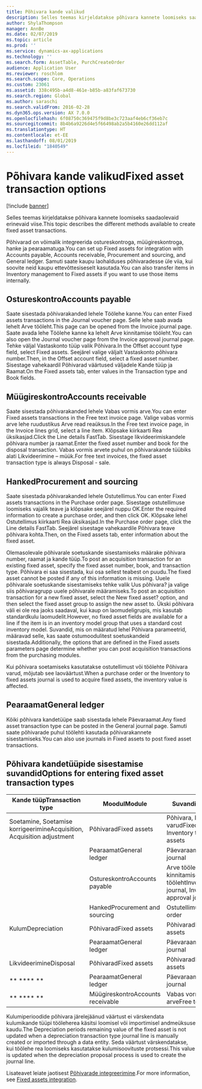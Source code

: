 ```yaml
---
title: Põhivara kande valikud
description: Selles teemas kirjeldatakse põhivara kannete loomiseks saadaolevaid erinevaid viise.
author: ShylaThompson
manager: AnnBe
ms.date: 02/07/2019
ms.topic: article
ms.prod: ''
ms.service: dynamics-ax-applications
ms.technology: ''
ms.search.form: AssetTable, PurchCreateOrder
audience: Application User
ms.reviewer: roschlom
ms.search.scope: Core, Operations
ms.custom: 23061
ms.assetid: 338c495b-a4d8-461e-b85b-a83faf673730
ms.search.region: Global
ms.author: saraschi
ms.search.validFrom: 2016-02-28
ms.dyn365.ops.version: AX 7.0.0
ms.openlocfilehash: 6f08750c369475f9d8be3c723aaf4eb6cf36eb7c
ms.sourcegitcommit: 8b4b6a9226d4e5f66498ab2a5b4160e26dd112af
ms.translationtype: HT
ms.contentlocale: et-EE
ms.lasthandoff: 08/01/2019
ms.locfileid: "1840549"
---
```

# <a name="fixed-asset-transaction-options"></a><span data-ttu-id="5e610-103">Põhivara kande valikud</span><span class="sxs-lookup"><span data-stu-id="5e610-103">Fixed asset transaction options</span></span>

[!include [banner](../includes/banner.md)]

<span data-ttu-id="5e610-104">Selles teemas kirjeldatakse põhivara kannete loomiseks saadaolevaid erinevaid viise.</span><span class="sxs-lookup"><span data-stu-id="5e610-104">This topic describes the different methods available to create fixed asset transactions.</span></span>

<span data-ttu-id="5e610-105">Põhivarad on võimalik integreerida ostureskontroga, müügireskontroga, hanke ja pearaamatuga.</span><span class="sxs-lookup"><span data-stu-id="5e610-105">You can set up Fixed assets for integration with Accounts payable, Accounts receivable, Procurement and sourcing, and General ledger.</span></span> <span data-ttu-id="5e610-106">Samuti saate kaupu laohalduses põhivaradesse üle viia, kui soovite neid kaupu ettevõttesiseselt kasutada.</span><span class="sxs-lookup"><span data-stu-id="5e610-106">You can also transfer items in Inventory management to Fixed assets if you want to use those items internally.</span></span>

## <a name="accounts-payable"></a><span data-ttu-id="5e610-107">Ostureskontro</span><span class="sxs-lookup"><span data-stu-id="5e610-107">Accounts payable</span></span>
<span data-ttu-id="5e610-108">Saate sisestada põhivarakanded lehele Töölehe kanne.</span><span class="sxs-lookup"><span data-stu-id="5e610-108">You can enter Fixed assets transactions in the Journal voucher page.</span></span> <span data-ttu-id="5e610-109">Selle lehe saab avada lehelt Arve tööleht.</span><span class="sxs-lookup"><span data-stu-id="5e610-109">This page can be opened from the Invoice journal page.</span></span> <span data-ttu-id="5e610-110">Saate avada lehe Töölehe kanne ka lehelt Arve kinnitamise tööleht.</span><span class="sxs-lookup"><span data-stu-id="5e610-110">You can also open the Journal voucher page from the Invoice approval journal page.</span></span> <span data-ttu-id="5e610-111">Tehke väljal Vastaskonto tüüp valik Põhivara.</span><span class="sxs-lookup"><span data-stu-id="5e610-111">In the Offset account type field, select Fixed assets.</span></span> <span data-ttu-id="5e610-112">Seejärel valige väljalt Vastaskonto põhivara number.</span><span class="sxs-lookup"><span data-stu-id="5e610-112">Then, in the Offset account field, select a fixed asset number.</span></span> <span data-ttu-id="5e610-113">Sisestage vahekaardil Põhivarad väärtused väljadele Kande tüüp ja Raamat.</span><span class="sxs-lookup"><span data-stu-id="5e610-113">On the Fixed assets tab, enter values in the Transaction type and Book fields.</span></span>

## <a name="accounts-receivable"></a><span data-ttu-id="5e610-114">Müügireskontro</span><span class="sxs-lookup"><span data-stu-id="5e610-114">Accounts receivable</span></span>
<span data-ttu-id="5e610-115">Saate sisestada põhivarakanded lehele Vabas vormis arve.</span><span class="sxs-lookup"><span data-stu-id="5e610-115">You can enter Fixed assets transactions in the Free text invoice page.</span></span>  <span data-ttu-id="5e610-116">Valige vabas vormis arve lehe ruudustikus Arve read reaüksus.</span><span class="sxs-lookup"><span data-stu-id="5e610-116">In the Free text invoice page, in the Invoice lines grid, select a line item.</span></span> <span data-ttu-id="5e610-117">Klõpsake kiirkaarti Rea üksikasjad.</span><span class="sxs-lookup"><span data-stu-id="5e610-117">Click the Line details FastTab.</span></span> <span data-ttu-id="5e610-118">Sisestage likvideerimiskandele põhivara number ja raamat.</span><span class="sxs-lookup"><span data-stu-id="5e610-118">Enter the fixed asset number and book for the disposal transaction.</span></span> <span data-ttu-id="5e610-119">Vabas vormis arvete puhul on põhivarakande tüübiks alati Likvideerimine – müük.</span><span class="sxs-lookup"><span data-stu-id="5e610-119">For free text invoices, the fixed asset transaction type is always Disposal - sale.</span></span>

## <a name="procurement-and-sourcing"></a><span data-ttu-id="5e610-120">Hanked</span><span class="sxs-lookup"><span data-stu-id="5e610-120">Procurement and sourcing</span></span>
<span data-ttu-id="5e610-121">Saate sisestada põhivarakanded lehele Ostutellimus.</span><span class="sxs-lookup"><span data-stu-id="5e610-121">You can enter Fixed assets transactions in the Purchase order page.</span></span> <span data-ttu-id="5e610-122">Sisestage ostutellimuse loomiseks vajalik teave ja klõpsake seejärel nuppu OK.</span><span class="sxs-lookup"><span data-stu-id="5e610-122">Enter the required information to create a purchase order, and then click OK.</span></span> <span data-ttu-id="5e610-123">Klõpsake lehel Ostutellimus kiirkaarti Rea üksikasjad.</span><span class="sxs-lookup"><span data-stu-id="5e610-123">In the Purchase order page, click the Line details FastTab.</span></span> <span data-ttu-id="5e610-124">Seejärel sisestage vahekaardile Põhivara teave põhivara kohta.</span><span class="sxs-lookup"><span data-stu-id="5e610-124">Then, on the Fixed assets tab, enter information about the fixed asset.</span></span> 

<span data-ttu-id="5e610-125">Olemasolevale põhivarale soetuskande sisestamiseks määrake põhivara number, raamat ja kande tüüp.</span><span class="sxs-lookup"><span data-stu-id="5e610-125">To post an acquisition transaction for an existing fixed asset, specify the fixed asset number, book, and transaction type.</span></span> <span data-ttu-id="5e610-126">Põhivara ei saa sisestada, kui osa sellest teabest on puudu.</span><span class="sxs-lookup"><span data-stu-id="5e610-126">The fixed asset cannot be posted if any of this information is missing.</span></span> <span data-ttu-id="5e610-127">Uuele põhivarale soetuskande sisestamiseks tehke valik Uus põhivara? ja valige siis põhivaragrupp uuele põhivarale määramiseks.</span><span class="sxs-lookup"><span data-stu-id="5e610-127">To post an acquisition transaction for a new fixed asset, select the New fixed asset? option, and then select the fixed asset group to assign the new asset to.</span></span> <span data-ttu-id="5e610-128">Ükski põhivara väli ei ole rea jaoks saadaval, kui kaup on laomudeligrupis, mis kasutab standardkulu laomudelit.</span><span class="sxs-lookup"><span data-stu-id="5e610-128">However, no fixed asset fields are available for a line if the item is in an inventory model group that uses a standard cost inventory model.</span></span> <span data-ttu-id="5e610-129">Suvandid, mis on määratud lehel Põhivara parameetrid, määravad selle, kas saate ostumoodulitest soetuskandeid sisestada.</span><span class="sxs-lookup"><span data-stu-id="5e610-129">Additionally, the options that are defined in the Fixed assets parameters page determine whether you can post acquisition transactions from the purchasing modules.</span></span> 

<span data-ttu-id="5e610-130">Kui põhivara soetamiseks kasutatakse ostutellimust või töölehte Põhivara varud, mõjutab see laoväärtust.</span><span class="sxs-lookup"><span data-stu-id="5e610-130">When a purchase order or the Inventory to fixed assets journal is used to acquire fixed assets, the inventory value is affected.</span></span>

## <a name="general-ledger"></a><span data-ttu-id="5e610-131">Pearaamat</span><span class="sxs-lookup"><span data-stu-id="5e610-131">General ledger</span></span>
<span data-ttu-id="5e610-132">Kõiki põhivara kandetüüpe saab sisestada lehele Päevaraamat.</span><span class="sxs-lookup"><span data-stu-id="5e610-132">Any fixed asset transaction type can be posted in the General journal page.</span></span> <span data-ttu-id="5e610-133">Samuti saate põhivarade puhul töölehti kasutada põhivarakannete sisestamiseks.</span><span class="sxs-lookup"><span data-stu-id="5e610-133">You can also use journals in Fixed assets to post fixed asset transactions.</span></span>

## <a name="options-for-entering-fixed-asset-transaction-types"></a><span data-ttu-id="5e610-134">Põhivara kandetüüpide sisestamise suvandid</span><span class="sxs-lookup"><span data-stu-id="5e610-134">Options for entering fixed asset transaction types</span></span>


| <span data-ttu-id="5e610-135">Kande tüüp</span><span class="sxs-lookup"><span data-stu-id="5e610-135">Transaction type</span></span>                    | <span data-ttu-id="5e610-136">Moodul</span><span class="sxs-lookup"><span data-stu-id="5e610-136">Module</span></span>                   | <span data-ttu-id="5e610-137">Suvandid</span><span class="sxs-lookup"><span data-stu-id="5e610-137">Options</span></span>                                   |
|-------------------------------------|--------------------------|-------------------------------------------|
| <span data-ttu-id="5e610-138">Soetamine, Soetamise korrigeerimine</span><span class="sxs-lookup"><span data-stu-id="5e610-138">Acquisition, Acquisition adjustment</span></span> | <span data-ttu-id="5e610-139">Põhivarad</span><span class="sxs-lookup"><span data-stu-id="5e610-139">Fixed assets</span></span>             | <span data-ttu-id="5e610-140">Põhivara, Põhivara varud</span><span class="sxs-lookup"><span data-stu-id="5e610-140">Fixed assets, Inventory to fixed assets</span></span>   |
|                                     | <span data-ttu-id="5e610-141">Pearaamat</span><span class="sxs-lookup"><span data-stu-id="5e610-141">General ledger</span></span>           | <span data-ttu-id="5e610-142">Päevaraamat</span><span class="sxs-lookup"><span data-stu-id="5e610-142">General journal</span></span>                           |
|                                     | <span data-ttu-id="5e610-143">Ostureskontro</span><span class="sxs-lookup"><span data-stu-id="5e610-143">Accounts payable</span></span>         | <span data-ttu-id="5e610-144">Arve tööleht, Arve kinnitamise tööleht</span><span class="sxs-lookup"><span data-stu-id="5e610-144">Invoice journal, Invoice approval journal</span></span> |
|                                     | <span data-ttu-id="5e610-145">Hanked</span><span class="sxs-lookup"><span data-stu-id="5e610-145">Procurement and sourcing</span></span> | <span data-ttu-id="5e610-146">Ostutellimus</span><span class="sxs-lookup"><span data-stu-id="5e610-146">Purchase order</span></span>                            |
| <span data-ttu-id="5e610-147">Kulum</span><span class="sxs-lookup"><span data-stu-id="5e610-147">Depreciation</span></span>                        | <span data-ttu-id="5e610-148">Põhivarad</span><span class="sxs-lookup"><span data-stu-id="5e610-148">Fixed assets</span></span>             | <span data-ttu-id="5e610-149">Põhivarad</span><span class="sxs-lookup"><span data-stu-id="5e610-149">Fixed assets</span></span>                              |
|                                     | <span data-ttu-id="5e610-150">Pearaamat</span><span class="sxs-lookup"><span data-stu-id="5e610-150">General ledger</span></span>           | <span data-ttu-id="5e610-151">Päevaraamat</span><span class="sxs-lookup"><span data-stu-id="5e610-151">General journal</span></span>                           |
| <span data-ttu-id="5e610-152">Likvideerimine</span><span class="sxs-lookup"><span data-stu-id="5e610-152">Disposal</span></span>                            | <span data-ttu-id="5e610-153">Põhivarad</span><span class="sxs-lookup"><span data-stu-id="5e610-153">Fixed assets</span></span>             | <span data-ttu-id="5e610-154">Põhivarad</span><span class="sxs-lookup"><span data-stu-id="5e610-154">Fixed assets</span></span>                              |
| <span data-ttu-id="5e610-155">\*\* \*\*</span><span class="sxs-lookup"><span data-stu-id="5e610-155">\*\* \*\*</span></span>                               | <span data-ttu-id="5e610-156">Pearaamat</span><span class="sxs-lookup"><span data-stu-id="5e610-156">General ledger</span></span>           | <span data-ttu-id="5e610-157">Päevaraamat</span><span class="sxs-lookup"><span data-stu-id="5e610-157">General journal</span></span>                           |
| <span data-ttu-id="5e610-158">\*\* \*\*</span><span class="sxs-lookup"><span data-stu-id="5e610-158">\*\* \*\*</span></span>                               | <span data-ttu-id="5e610-159">Müügireskontro</span><span class="sxs-lookup"><span data-stu-id="5e610-159">Accounts receivable</span></span>      | <span data-ttu-id="5e610-160">Vabas vormis arve</span><span class="sxs-lookup"><span data-stu-id="5e610-160">Free text invoice</span></span>                         |


<span data-ttu-id="5e610-161">Kulumiperioodide põhivara järelejäänud väärtust ei värskendata kulumikande tüüpi tööleherea käsitsi loomisel või importimisel andmeüksuse kaudu.</span><span class="sxs-lookup"><span data-stu-id="5e610-161">The Depreciation periods remaining value of the fixed asset is not updated when a depreciation transaction type journal line is manually created or imported through a data entity.</span></span> <span data-ttu-id="5e610-162">Seda väärtust värskendatakse, kui töölehe rea loomiseks kasutatakse kulumisoovituste protsessi.</span><span class="sxs-lookup"><span data-stu-id="5e610-162">This value is updated when the depreciation proposal process is used to create the journal line.</span></span>

<span data-ttu-id="5e610-163">Lisateavet leiate jaotisest [Põhivarade integreerimine](fixed-asset-integration.md).</span><span class="sxs-lookup"><span data-stu-id="5e610-163">For more information, see [Fixed assets integration](fixed-asset-integration.md).</span></span>
